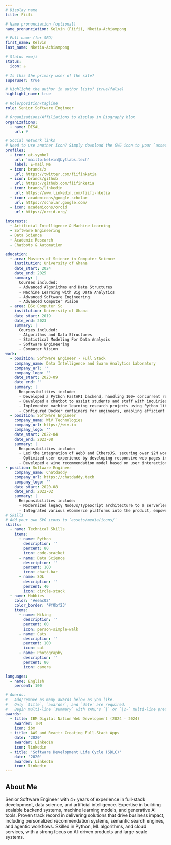 ```yaml
---
# Display name
title: Fiifi

# Name pronunciation (optional)
name_pronunciation: Kelvin (Fiifi), Nketia-Achiampong

# Full name (for SEO)
first_name: Kelvin
last_name: Nketia-Achiampong

# Status emoji
status:
  icon: ☕️

# Is this the primary user of the site?
superuser: true

# Highlight the author in author lists? (true/false)
highlight_name: true

# Role/position/tagline
role: Senior Software Engineer

# Organizations/Affiliations to display in Biography blox
organizations:
  - name: DISAL
    url: #

# Social network links
# Need to use another icon? Simply download the SVG icon to your `assets/media/icons/` folder.
profiles:
  - icon: at-symbol
    url: 'mailto:kelvin@bytlabs.tech'
    label: E-mail Me
  - icon: brands/x
    url: https://twitter.com/fiifinketia
  - icon: brands/github
    url: https://github.com/fiifinketia
  - icon: brands/linkedin
    url: https://www.linkedin.com/fiifi-nketia
  - icon: academicons/google-scholar
    url: https://scholar.google.com/
  - icon: academicons/orcid
    url: https://orcid.org/

interests:
  - Artificial Intelligence & Machine Learning
  - Software Engineering
  - Data Science
  - Academic Research
  - Chatbots & Automation

education:
  - area: Masters of Science in Computer Science
    institution: University of Ghana
    date_start: 2024
    date_end: 2025
    summary: |
      Courses included:
      - Advanced Algorithms and Data Structures
      - Machine Learning with Big Data Analytics
      - Advanced Software Engineering
      - Advanced Computer Vision
  - area: BSc Computer Sc 
    institution: University of Ghana
    date_start: 2019
    date_end: 2023
    summary: |      
      Courses included:
      - Algorithms and Data Structures
      - Statistical Modeling For Data Analysis
      - Software Engineering
      - Computer Vision
work:
  - position: Software Engineer - Full Stack
    company_name: Data Intelligence and Swarm Analytics Laboratory 
    company_url: ''
    company_logo: ''
    date_start: 2023-09
    date_end: ''
    summary: |
      Responsibilities include:
      - Developed a Python FastAPI backend, handling 100+ concurrent requests per second per client, leveraging asynchronous capabilities and an optimized RESTful API design to ensure efficient and scalable service delivery.
      - Developed a chatbot to assist students and staff with inquiries on graduation status and grades, increasing response efficiency by 80%.
      - Implemented machine learning research projects using Python libraries (Pandas, Numpy, Matplotlib, Tensorflow, Pytorch) to streamline academic research processes.
      - Configured Docker containers for engineers, enabling efficient use of system resources including GPUs for model training to reduce runtime errors cause by the environment by 40% and operational cost by over 50%.
  - position: Software Engineer
    company_name: WiV Technologies 
    company_url: https://wiv.io
    company_logo: ''
    date_start: 2022-04
    date_end: 2023-08
    summary: |
      Responsibilities include:
      - Led the integration of Web3 and EthersJS, securing over $2M worth of Ethereum transactions by enabling secure, transparent interactions with blockchain.
      - Optimized user experience by developing responsive web pages in Vue.js, leading to a 30% increase in user retention across mobile devices.
      - Developed a wine recommendation model based on user interactions and wallet holdings, driving a 25% increase in user engagement on the platform
- position: Software Engineer
    company_name: Chatdaddy 
    company_url: https://chatdaddy.tech
    company_logo: ''
    date_start: 2020-08
    date_end: 2022-02
    summary: |
      Responsibilities include:
      - Modernized legacy NodeJs/TypeScript architecture to a serverless framework, improving scalability and reducing operational costs by 20%.
      - Integrated various eCommerce platforms into the product, empowering over 150 businesses to track and manage online stores, increasing platform adoption by 25%.
# Skills
# Add your own SVG icons to `assets/media/icons/`
skills:
  - name: Technical Skills
    items:
      - name: Python
        description: ''
        percent: 80
        icon: code-bracket
      - name: Data Science
        description: ''
        percent: 100
        icon: chart-bar
      - name: SQL
        description: ''
        percent: 40
        icon: circle-stack
  - name: Hobbies
    color: '#eeac02'
    color_border: '#f0bf23'
    items:
      - name: Hiking
        description: ''
        percent: 60
        icon: person-simple-walk
      - name: Cats
        description: ''
        percent: 100
        icon: cat
      - name: Photography
        description: ''
        percent: 80
        icon: camera

languages:
  - name: English
    percent: 100

# Awards.
#   Add/remove as many awards below as you like.
#   Only `title`, `awarder`, and `date` are required.
#   Begin multi-line `summary` with YAML's `|` or `|2-` multi-line prefix and indent 2 spaces below.
awards:
  - title: IBM Digital Nation Web Development (2024 - 2024)
    awarder: IBM
    icon: ibm
  - title: AWS and React: Creating Full-Stack Apps
    date: '2020'
    awarder: LinkedIn
    icon: linkedin
  - title: 'Software Development Life Cycle (SDLC)'
    date: '2020'
    awarder: LinkedIn
    icon: linkedin
---
```


## About Me

Senior Software Engineer with 4+ years of experience in full-stack development, data science, and artificial intelligence. Expertise in building scalable backend systems, machine learning models, and generative AI tools. Proven track record in delivering solutions that drive business impact, including personalized recommendation systems, semantic search engines, and agentic workflows. Skilled in Python, ML algorithms, and cloud services, with a strong focus on AI-driven products and large-scale systems.
